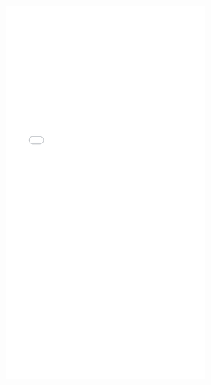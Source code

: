 <iframe    height=850   width=90%   src="nuls-v2-docs/design-zh-CHS/c.网络模块设计v1.3.md"    frameborder=0    allowfullscreen>  </iframe>